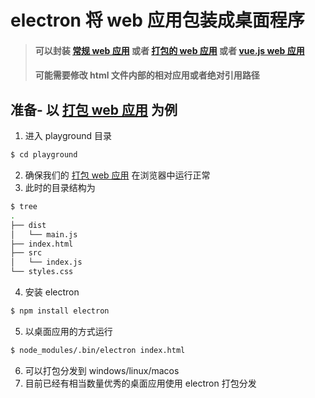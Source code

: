 # electron 将 web 应用包装成桌面程序

> #### 可以封装 [常规 web 应用](../W02/) 或者 [打包的 web 应用](../W03/) 或者 [vue.js web 应用](../W05/)
>
> #### 可能需要修改 html 文件内部的相对应用或者绝对引用路径

## 准备- 以 [打包 web 应用](../W03/) 为例

1. 进入 playground 目录

```bash
$ cd playground
```

2. 确保我们的 [打包 web 应用](../W03/) 在浏览器中运行正常
3. 此时的目录结构为

```bash
$ tree
.
├── dist
│   └── main.js
├── index.html
├── src
│   └── index.js
└── styles.css
```

4. 安装 electron

```bash
$ npm install electron
```

5. 以桌面应用的方式运行

```bash
$ node_modules/.bin/electron index.html
```

6. 可以打包分发到 windows/linux/macos
7. 目前已经有相当数量优秀的桌面应用使用 electron 打包分发
